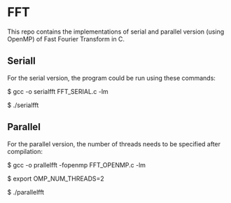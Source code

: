 # FFT
This repo contains the implementations of serial and parallel version (using OpenMP) of Fast Fourier Transform in C.

## Seriall
For the serial version, the program could be run using these commands:

$ gcc -o serialfft FFT_SERIAL.c -lm

$ ./serialfft

## Parallel
For the parallel version, the number of threads needs to be specified after compilation:

$ gcc -o prallelfft -fopenmp FFT_OPENMP.c -lm

$ export OMP_NUM_THREADS=2

$ ./parallelfft


